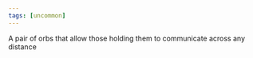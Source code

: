 ```yaml
---
tags: [uncommon]
---
```


A pair of orbs that allow those holding them to communicate across any distance